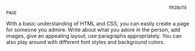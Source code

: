                                                                   TRIBUTE PAGE 

With a basic understanding of HTML and CSS, you can easily create a page for someone you admire. Write about what you adore in the person, add images, give an appealing layout, use paragraphs appropriately. You can also play around with different font styles and background colors.
